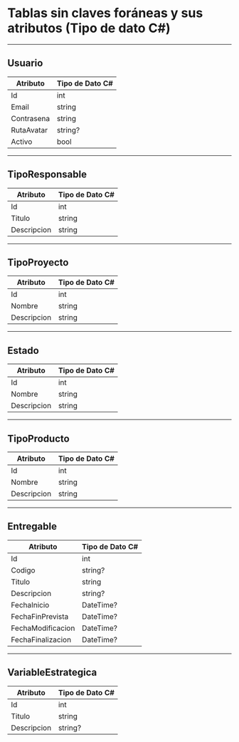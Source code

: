 # Tablas sin claves foráneas y sus atributos (Tipo de dato C#)

---

## **Usuario**
| Atributo    | Tipo de Dato C#          |
|-------------|--------------------------|
| Id          | int                      |
| Email       | string                   |
| Contrasena  | string                   |
| RutaAvatar  | string?                  |
| Activo      | bool                     |

---

## **TipoResponsable**
| Atributo    | Tipo de Dato C#          |
|-------------|--------------------------|
| Id          | int                      |
| Titulo      | string                   |
| Descripcion | string                   |

---

## **TipoProyecto**
| Atributo    | Tipo de Dato C#          |
|-------------|--------------------------|
| Id          | int                      |
| Nombre      | string                   |
| Descripcion | string                   |

---

## **Estado**
| Atributo    | Tipo de Dato C#          |
|-------------|--------------------------|
| Id          | int                      |
| Nombre      | string                   |
| Descripcion | string                   |

---

## **TipoProducto**
| Atributo    | Tipo de Dato C#          |
|-------------|--------------------------|
| Id          | int                      |
| Nombre      | string                   |
| Descripcion | string                   |

---

## **Entregable**
| Atributo         | Tipo de Dato C#      |
|------------------|---------------------|
| Id               | int                 |
| Codigo           | string?             |
| Titulo           | string              |
| Descripcion      | string?             |
| FechaInicio      | DateTime?           |
| FechaFinPrevista | DateTime?           |
| FechaModificacion| DateTime?           |
| FechaFinalizacion| DateTime?           |

---

## **VariableEstrategica**
| Atributo    | Tipo de Dato C#          |
|-------------|--------------------------|
| Id          | int                      |
| Titulo      | string                   |
| Descripcion | string?                  |
